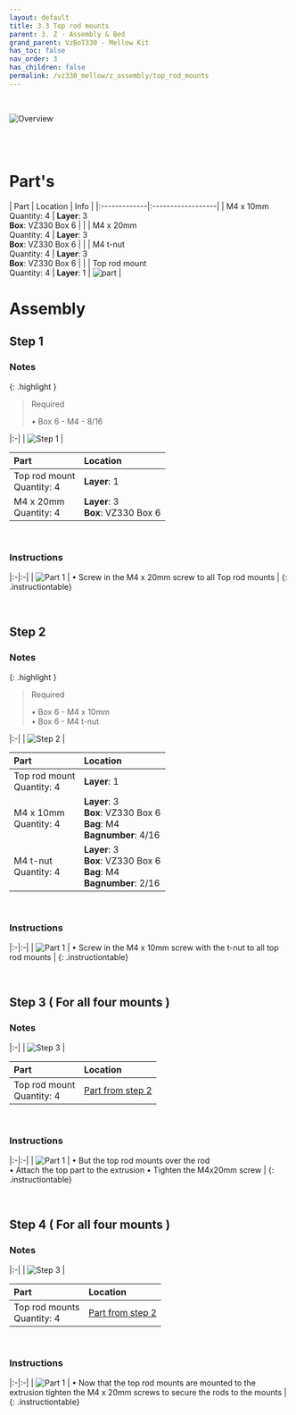 ```yaml
---
layout: default
title: 3.3 Top rod mounts
parent: 3. Z - Assembly & Bed
grand_parent: VzBoT330 - Mellow Kit
has_toc: false
nav_order: 3
has_children: false
permalink: /vz330_mellow/z_assembly/top_rod_mounts
---
```


<br/>

![Overview](../../assets/images/manual/vz330_mellow/z_assembly/top_rod_mounts/overview.png)

<br/>
<br/>

# Part's

| Part | Location | Info |
|:-------------|:------------------|
| M4 x 10mm <br/> Quantity: 4 | **Layer**: 3 <br/> **Box**: VZ330 Box 6 |  |
| M4 x 20mm <br/> Quantity: 4 | **Layer**: 3 <br/> **Box**: VZ330 Box 6 |  |
| M4 t-nut  <br/> Quantity: 4 | **Layer**: 3 <br/> **Box**: VZ330 Box 6 |  |
| Top rod mount <br/> Quantity: 4 | **Layer**: 1 | ![part](../../assets/images/manual/vz330_mellow/z_assembly/top_rod_mounts/parts/top_rod_mount.png) |

# Assembly

## Step 1

### Notes

{: .highlight }
> Required
>
> &#8226; Box 6 - M4 - 8/16

|:-|
| ![Step 1](../../assets/images/manual/vz330_mellow/z_assembly/top_rod_mounts/step1.png) |

| Part | Location |
|:-|:-|
| Top rod mount <br/> Quantity: 4 | **Layer**: 1 |
| M4 x 20mm <br/> Quantity: 4 | **Layer**: 3 <br/> **Box**: VZ330 Box 6 |

<br/>

### Instructions

|:-|:-|
| ![Part 1](../../assets/images/manual/vz330_mellow/z_assembly/top_rod_mounts/step1_part1.png) | &#8226; Screw in the M4 x 20mm screw to all Top rod mounts |
{: .instructiontable}

<br/>

## Step 2

### Notes

{: .highlight }
> Required
>
> &#8226; Box 6 - M4 x 10mm <br/>
> &#8226; Box 6 - M4 t-nut

|:-|
| ![Step 2](../../assets/images/manual/vz330_mellow/z_assembly/top_rod_mounts/step2.png) |

| Part | Location |
|:-|:-|
| Top rod mount <br/> Quantity: 4 | **Layer**: 1 |
| M4 x 10mm <br/> Quantity: 4 | **Layer**: 3 <br/> **Box**: VZ330 Box 6 <br/> **Bag**: M4 <br/> **Bagnumber**: 4/16 |
| M4 t-nut <br/> Quantity: 4 | **Layer**: 3 <br/> **Box**: VZ330 Box 6 <br/> **Bag**: M4 <br/> **Bagnumber**: 2/16 |

<br/>

### Instructions

|:-|:-|
| ![Part 1](../../assets/images/manual/vz330_mellow/z_assembly/top_rod_mounts/step2_part1.png) | &#8226; Screw in the M4 x 10mm screw with the t-nut to all top rod mounts |
{: .instructiontable}

<br/>

## Step 3 ( For all four mounts )

### Notes

|:-|
| ![Step 3](../../assets/images/manual/vz330_mellow/z_assembly/top_rod_mounts/step3.png) |

| Part | Location |
|:-|:-|
| Top rod mount <br/> Quantity: 4 | [Part from step 2](#step-2) |

<br/>

### Instructions

|:-|:-|
| ![Part 1](../../assets/images/manual/vz330_mellow/z_assembly/top_rod_mounts/step3_part1.png) | &#8226; But the top rod mounts over the rod <br/> &#8226; Attach the top part to the extrusion &#8226; Tighten the M4x20mm screw |
{: .instructiontable}

<br/>

## Step 4 ( For all four mounts )

### Notes

|:-|
| ![Step 3](../../assets/images/manual/vz330_mellow/z_assembly/top_rod_mounts/step4.png) |

| Part | Location |
|:-|:-|
| Top rod mounts <br/> Quantity: 4 | [Part from step 2](#step-2) |

<br/>

### Instructions

|:-|:-|
| ![Part 1](../../assets/images/manual/vz330_mellow/z_assembly/top_rod_mounts/step4_part1.png) | &#8226; Now that the top rod mounts are mounted to the extrusion tighten the M4 x 20mm screws to secure the rods to the mounts |
{: .instructiontable}